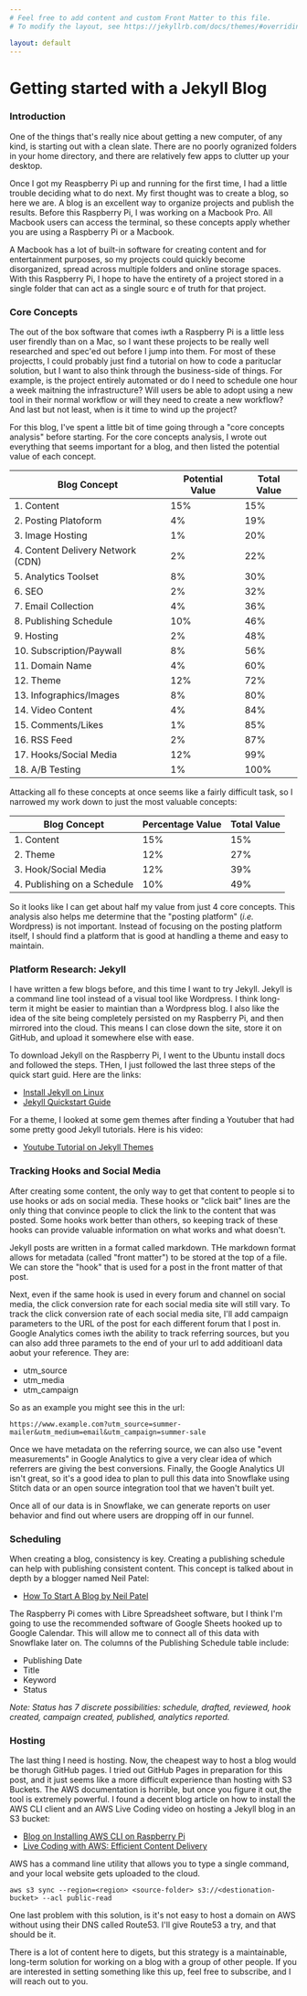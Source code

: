 ```yaml
---
# Feel free to add content and custom Front Matter to this file.
# To modify the layout, see https://jekyllrb.com/docs/themes/#overriding-theme-defaults

layout: default
---
```

# Getting started with a Jekyll Blog

### Introduction

One of the things that's really nice about getting a new computer, of any kind, is starting out with a clean slate. There are no poorly ogranized folders  in your home directory, and there are relatively few apps to clutter up your desktop.

Once I got my Reaspberry Pi up and running for the first time, I had a little trouble deciding what to do next. My first thought was to create a blog, so here we are. A blog is an excellent way to organize projects and publish the results. Before this Raspberry Pi, I was working on a Macbook Pro. All Macbook users can access the terminal, so these concepts apply whether you are using a Raspberry Pi or a Macbook.

A Macbook has a lot of built-in software for creating content and for entertainment purposes, so my projects could quickly become disorganized, spread across multiple folders and online storage spaces. With this Raspberry Pi, I hope to have the entirety of a project stored in a single folder that can act as a single sourc e of truth for that project.

### Core Concepts

The out of the box software that comes iwth a Raspberry Pi is a little less user firendly than on a Mac, so I want these projects to be really well researched and spec'ed out before I jump into them. For most of these projectts, I could probably just find a tutorial on how to code a parituclar solution, but I want to also think through the business-side of things. For example, is the project entirely automated or do I need to schedule one hour a week maitning the infrastructure? Will users be able to adopt using a new tool in their normal workflow or will they need to create a new workflow? And last but not least, when is it time to wind up the project?

For this blog, I've spent a little bit of time going through a "core concepts analysis" before starting. For the core concepts analysis, I wrote out everything that seems important for a blog, and then listed the potential value of each concept.

Blog Concept | Potential Value | Total Value
---|---|---
1. Content | 15% | 15%
2. Posting Platoform | 4% | 19%
3. Image Hosting | 1% | 20%
4. Content Delivery Network (CDN) | 2% | 22%
5. Analytics Toolset | 8% | 30%
6. SEO | 2% | 32%
7. Email Collection | 4% | 36%
8. Publishing Schedule | 10% | 46%
9. Hosting | 2% | 48%
10. Subscription/Paywall | 8% | 56%
11. Domain Name | 4% | 60%
12. Theme | 12% | 72%
13. Infographics/Images | 8% | 80%
14. Video Content | 4% | 84%
15. Comments/Likes | 1% | 85%
16. RSS Feed | 2% | 87%
17. Hooks/Social Media | 12% | 99%
18. A/B Testing | 1% | 100%

Attacking all fo these concepts at once seems like a fairly difficult task, so I narrowed my work down to just the most valuable concepts:

Blog Concept | Percentage Value | Total Value
---|---|---
1. Content | 15% | 15%
2. Theme | 12% | 27%
3. Hook/Social Media | 12% | 39%
4. Publishing on a Schedule | 10% | 49%

So it looks like I can get about half my value from just 4 core concepts. This analysis also helps me determine that the "posting platform" (*i.e.* Wordpress) is not important. Instead of focusing on the posting platform itself, I should find a platform that is good at handling a theme and easy to maintain.

### Platform Research: Jekyll

I have written a few blogs before, and this time I want to try Jekyll. Jekyll is a command line tool instead of a visual tool like Wordpress. I think long-term it might be easier to maintian than a Wordpress blog. I also like the idea of the site being completely persisted on my Raspberry Pi, and then mirrored into the cloud. This means I can close down the site, store it on GitHub, and upload it somewhere else with ease.

To download Jekyll on the Raspberry Pi, I went to the Ubuntu install docs and followed the steps. THen, I just followed the last three steps of the quick start guid. Here are the links:

* [Install Jekyll on Linux](https://jekyllrb.com/docs/installation/ubuntu)
* [Jekyll Quickstart Guide](https://jekyllrb.com/docs)

For a theme, I looked at some gem themes after finding a Youtuber that had some pretty good Jekyll tutorials. Here is his video:

* [Youtube Tutorial on Jekyll Themes](https://youtu.be/NoRS2D-cyko)

### Tracking Hooks and Social Media

After creating some content, the only way to get that content to people si to use hooks or ads on social media. These hooks or "click bait" lines are the only thing that convince people to click the link to the content that was posted. Some hooks work better than others, so keeping track of these hooks can provide valuable information on what works and what doesn't.

Jekyll posts are written in a format called markdown. THe markdown format allows for metadata (called "front matter") to be stored at the top of a file. We can store the "hook" that is used for a post in the front matter of that post.

Next, even if the same hook is used in every forum and channel on social media, the click conversion rate for each social media site will still vary. To track the click conversion rate of each social media site, I'll add campaign parameters to the URL of the post for each different forum that I post in. Google Analytics comes iwth the ability to track referring sources, but you can also add three paramets to the end of your url to add additioanl data aobut your reference. They are: 

* utm_source
* utm_media
* utm_campaign

So as an example you might see this in the url:

`https://www.example.com?utm_source=summer-mailer&utm_medium=email&utm_campaign=summer-sale`
 
Once we have metadata on the referring source, we can also use "event measurements" in Google Analytics to give a very clear idea of which referrers are giving the best conversions. Finally, the Google Analytics UI isn't great, so it's a good idea to plan to pull this data into Snowflake using Stitch data or an open source integration tool that we haven't built yet.

Once all of our data is in Snowflake, we can generate reports on user behavior and find out where users are dropping off in our funnel.

### Scheduling

When creating a blog, consistency is key. Creating a publishing schedule can help with publishing consistent content. This concept is talked about in depth by a blogger named Neil Patel: 

* [How To Start A Blog by Neil Patel](https://neilpatel.com/how-to-start-a-blog)

The Raspberry Pi comes with Libre Spreadsheet software, but I think I'm going to use the recommended software of Google Sheets hooked up to Google Calendar. This will allow me to connect all of this data with Snowflake later on. The columns of the Publishing Schedule table include:

* Publishing Date
* Title
* Keyword
* Status

*Note: Status has 7 discrete possibilities: schedule, drafted, reviewed, hook created, campaign created, published, analytics reported.*

### Hosting

The last thing I need is hosting. Now, the cheapest way to host a blog would be thorugh GitHub pages. I tried out GitHub Pages in preparation for this post, and it just seems like a more difficult experience than hosting with S3 Buckets. The AWS documentation is horrible, but once you figure it out,the tool is extremely powerful. I found a decent blog article on how to install the AWS CLI client and an AWS Live Coding video on hosting a Jekyll blog in an S3 bucket:

* [Blog on Installing AWS CLI on Raspberry Pi](https://iotbytes.wordpress.com/aws-iot-cli-on-raspberry-pi)
* [Live Coding with AWS: Efficient Content Delivery](https://www.youtube.com/watch?v=CDLW9llfbn0)

AWS has a command line utility that allows you to type a single command, and your local website gets uploaded to the cloud.

`aws s3 sync --region=<region> <source-folder> s3://<destionation-bucket> --acl public-read`

One last problem with this solution, is it's not easy to host a domain on AWS without using their DNS called Route53. I'll give Route53 a try, and that should be it.

There is a lot of content here to digets, but this strategy is a maintainable, long-term solution for working on a blog with a group of other people. If you are interested in setting something like this up, feel free to subscribe, and I will reach out to you.
